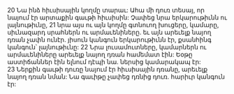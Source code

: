 20 Նա ինձ հիւսիսային կողմը տարաւ: Ահա մի դուռ տեսայ, որ նայում էր արտաքին գաւթի հիւսիսին: Չափեց նրա երկարութիւնն ու լայնութիւնը, 21 նրա այս ու այն կողմը գտնուող խուցերը, կամարը, սիւնազարդ սրահներն ու արմաւենիները. եւ այն արեւելք նայող դռան չափն ունէր. յիսուն կանգուն երկարութիւնն էր, քսանհինգ կանգուն՝ լայնութիւնը: 22 Նրա լուսամուտները, կամարներն ու արմաւենիները արեւելք նայող դռան համեմատ էին: Եօթը աստիճաններ էին ելնում դէպի նա. ներսից կամարակապ էր: 23 Ներքին գաւթի դուռը նայում էր հիւսիսային դռանը, արեւելք նայող դռան նման: Նա գաւիթը չափեց դռնից դուռ. հարիւր կանգուն էր:
